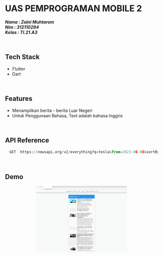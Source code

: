 # UAS PEMPROGRAMAN MOBILE 2
***Nama : Zaini Muhtarom***<br>
***Nim : 312110294***<br>
***Kelas : TI.21.A3***

<br>

## Tech Stack
- Flutter
- Dart

<br>

## Features
- Menampilkan berita - berita Luar Negeri
- Untuk Penggunaan Bahasa, Text adalah bahasa Inggris 

<br>

## API Reference
```py
  GET  https://newsapi.org/v2/everything?q=tesla&from=2023-06-08&sortBy=publishedAt&apiKey=90f3710beacd40fa9f009a27fb4430b4
```

<br>

## Demo
<div align='center'>
  <img src="./img/Screenshot.png" width="300"/>
</div>
